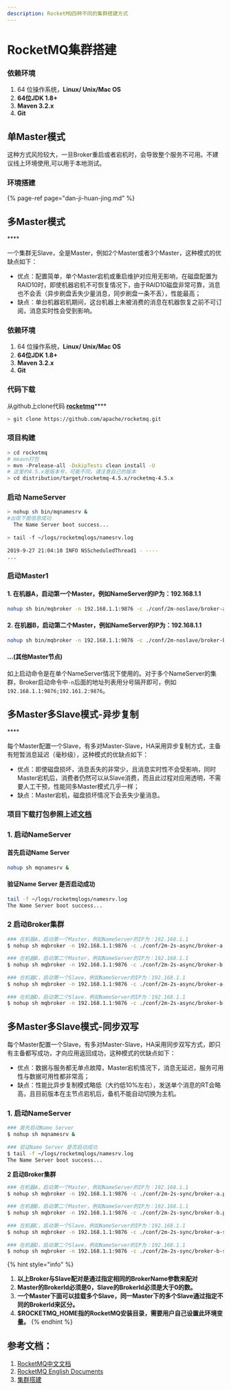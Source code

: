 ```yaml
---
description: RocketMQ四种不同的集群搭建方式
---
```


# RocketMQ集群搭建

### 依赖环境

1. 64 位操作系统，**Linux/ Unix/Mac OS**
2. **64位JDK 1.8+**
3. **Maven 3.2.x**
4. **Git**

## 单Master模式

这种方式风险较大，一旦Broker重启或者宕机时，会导致整个服务不可用。不建议线上环境使用,可以用于本地测试。

### 环境搭建

{% page-ref page="dan-ji-huan-jing.md" %}

## **多Master模式**

\*\*\*\*

一个集群无Slave，全是Master，例如2个Master或者3个Master，这种模式的优缺点如下：

* 优点：配置简单，单个Master宕机或重启维护对应用无影响，在磁盘配置为RAID10时，即使机器宕机不可恢复情况下，由于RAID10磁盘非常可靠，消息也不会丢（异步刷盘丢失少量消息，同步刷盘一条不丢），性能最高；
* 缺点：单台机器宕机期间，这台机器上未被消费的消息在机器恢复之前不可订阅，消息实时性会受到影响。



### 依赖环境

1. 64 位操作系统，**Linux/ Unix/Mac OS**
2. **64位JDK 1.8+**
3. **Maven 3.2.x**
4. **Git**

### 代码下载

从github上clone代码 [**rocketmq**](https://github.com/apache/rocketmq)\*\*\*\*

```bash
> git clone https://github.com/apache/rocketmq.git
```

### **项目构建**

```bash
> cd rocketmq
# meavn打包
> mvn -Prelease-all -DskipTests clean install -U
# 这里的4.5.x是版本号，可能不同，请注意自己的版本
> cd distribution/target/rocketmq-4.5.x/rocketmq-4.5.x
```

### 启动 NameServer

```bash
> nohup sh bin/mqnamesrv &
#出现下面信息成功
  The Name Server boot success...
  
> tail -f ~/logs/rocketmqlogs/namesrv.log
  
2019-9-27 21:04:10 INFO NSScheduledThread1 - ----
...

```

### **启动Master1**

#### 1. 在机器A，启动第一个Master，例如NameServer的IP为：192.168.1.1

```bash
nohup sh bin/mqbroker -n 192.168.1.1:9876 -c ./conf/2m-noslave/broker-a.properties &
```

#### 2. 在机器B，启动第二个Master，例如NameServer的IP为：192.168.1.1

```bash
nohup sh bin/mqbroker -n 192.168.1.1:9876 -c ./conf/2m-noslave/broker-b.properties &
```

#### ...\(其他Master节点\)

如上启动命令是在单个NameServer情况下使用的。对于多个NameServer的集群，Broker启动命令中`-n`后面的地址列表用分号隔开即可，例如 `192.168.1.1:9876;192.161.2:9876`。

## **多Master多Slave模式-异步复制**

\*\*\*\*

每个Master配置一个Slave，有多对Master-Slave，HA采用异步复制方式，主备有短暂消息延迟（毫秒级），这种模式的优缺点如下：

* 优点：即使磁盘损坏，消息丢失的非常少，且消息实时性不会受影响，同时Master宕机后，消费者仍然可以从Slave消费，而且此过程对应用透明，不需要人工干预，性能同多Master模式几乎一样；
* 缺点：Master宕机，磁盘损坏情况下会丢失少量消息。

### 项目下载打包参照上述[文档](https://app.gitbook.com/@rocketmq-1/s/rocketmq-connector/~/edit/drafts/-LqpcRdrHjtUo-4LBdqQ/quick-start/qian-qi-zhun-bei/rocketmq-ji-qun-da-jian#dai-ma-xia-zai)

###  **1. 启动NameServer**

#### 首先启动Name Server

```bash
nohup sh mqnamesrv &
```

#### 验证Name Server 是否启动成功

```bash
tail -f ~/logs/rocketmqlogs/namesrv.log
The Name Server boot success...
```

### **2 启动Broker集群**

```bash
### 在机器A，启动第一个Master，例如NameServer的IP为：192.168.1.1
$ nohup sh mqbroker -n 192.168.1.1:9876 -c ./conf/2m-2s-async/broker-a.properties &
 
### 在机器B，启动第二个Master，例如NameServer的IP为：192.168.1.1
$ nohup sh mqbroker -n 192.168.1.1:9876 -c ./conf/2m-2s-async/broker-b.properties &
 
### 在机器C，启动第一个Slave，例如NameServer的IP为：192.168.1.1
$ nohup sh mqbroker -n 192.168.1.1:9876 -c ./conf/2m-2s-async/broker-a-s.properties &
 
### 在机器D，启动第二个Slave，例如NameServer的IP为：192.168.1.1
$ nohup sh mqbroker -n 192.168.1.1:9876 -c ./conf/2m-2s-async/broker-b-s.properties &
```

## **多Master多Slave模式-同步双写**

每个Master配置一个Slave，有多对Master-Slave，HA采用同步双写方式，即只有主备都写成功，才向应用返回成功，这种模式的优缺点如下：

* 优点：数据与服务都无单点故障，Master宕机情况下，消息无延迟，服务可用性与数据可用性都非常高；
* 缺点：性能比异步复制模式略低（大约低10%左右），发送单个消息的RT会略高，且目前版本在主节点宕机后，备机不能自动切换为主机。

### **1. 启动NameServer**

```bash
### 首先启动Name Server
$ nohup sh mqnamesrv &
 
### 验证Name Server 是否启动成功
$ tail -f ~/logs/rocketmqlogs/namesrv.log
The Name Server boot success...
```

**2 启动Broker集群**

```bash
### 在机器A，启动第一个Master，例如NameServer的IP为：192.168.1.1
$ nohup sh mqbroker -n 192.168.1.1:9876 -c ./conf/2m-2s-sync/broker-a.properties &
 
### 在机器B，启动第二个Master，例如NameServer的IP为：192.168.1.1
$ nohup sh mqbroker -n 192.168.1.1:9876 -c ./conf/2m-2s-sync/broker-b.properties &
 
### 在机器C，启动第一个Slave，例如NameServer的IP为：192.168.1.1
$ nohup sh mqbroker -n 192.168.1.1:9876 -c ./conf/2m-2s-sync/broker-a-s.properties &
 
### 在机器D，启动第二个Slave，例如NameServer的IP为：192.168.1.1
$ nohup sh mqbroker -n 192.168.1.1:9876 -c ./conf/2m-2s-sync/broker-b-s.properties &
```

{% hint style="info" %}
1. **以上Broker与Slave配对是通过指定相同的BrokerName参数来配对**
2.  **Master的BrokerId必须是0，Slave的BrokerId必须是大于0的数。**
3. **一个Master下面可以挂载多个Slave，同一Master下的多个Slave通过指定不同的BrokerId来区分。**
4. **$ROCKETMQ\_HOME指的RocketMQ安装目录，需要用户自己设置此环境变量。**
{% endhint %}

## 参考文档：

1. [RocketMQ中文文档](http://rocketmq.cloud/zh-cn/docs/concept.html)
2. [RocketMQ English Documents](https://rocketmq.apache.org/docs/quick-start/)
3. [集群搭建](http://rocketmq.cloud/zh-cn/docs/operation-deployment.html)

